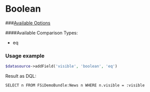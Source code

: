 # Boolean

###[Available Options](shared_options.md)

####Available Comparison Types:
* eq

### Usage example

```php
$datasource->addField('visible', 'boolean', 'eq')
```

Result as DQL:
```dql
SELECT n FROM FSiDemoBundle:News n WHERE n.visible = :visible
```
